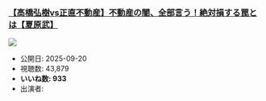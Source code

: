 ### [【高橋弘樹vs正直不動産】不動産の闇、全部言う！絶対損する罠とは【夏原武】](https://www.youtube.com/watch?v=IznxSkii4tY)
[![](https://img.youtube.com/vi/IznxSkii4tY/sddefault.jpg)](https://www.youtube.com/watch?v=IznxSkii4tY)
-   公開日: 2025-09-20
-   視聴数: 43,879
-   **いいね数: 933**
-   出演者: 
